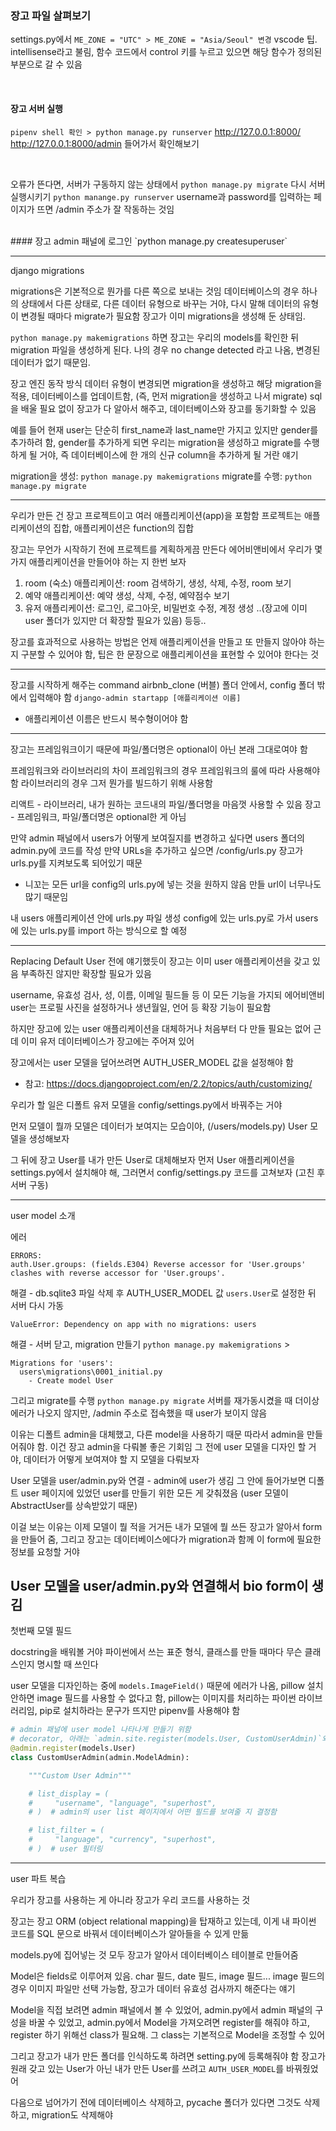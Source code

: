 ### 장고 파일 살펴보기

settings.py에서 `ME_ZONE = "UTC" > ME_ZONE = "Asia/Seoul" 변경`
vscode 팁. intellisense라고 불림, 함수 코드에서 control 키를 누르고 있으면 해당 함수가 정의된 부분으로 갈 수 있음  

<br>

#### 장고 서버 실행
`pipenv shell 확인 > python manage.py runserver`
http://127.0.0.1:8000/ 
http://127.0.0.1:8000/admin 들어가서 확인해보기

<br>

오류가 뜬다면, 서버가 구동하지 않는 상태에서 `python manage.py migrate`
다시 서버 실행시키기 `python manange.py runserver`
username과 password를 입력하는 페이지가 뜨면 /admin 주소가 잘 작동하는 것임

<br>
#### 장고 admin 패널에 로그인
`python manage.py createsuperuser`

--- 
django migrations

migrations은 기본적으로 뭔가를 다른 쪽으로 보내는 것임
데이터베이스의 경우 하나의 상태에서 다른 상태로, 다른 데이터 유형으로 바꾸는 거야, 다시 말해 데이터의 유형이 변경될 때마다 migrate가 필요함 
장고가 이미 migrations을 생성해 둔 상태임.

`python manage.py makemigrations` 하면 장고는 우리의 models를 확인한 뒤 migration 파일을 생성하게 된다. 나의 경우 no change detected 라고 나옴, 변경된 데이터가 없기 때문임. 

장고 엔진 동작 방식
데이터 유형이 변경되면 migration을 생성하고 해당 migration을 적용, 데이터베이스를 업데이트함, (즉, 먼저 migration을 생성하고 나서 migrate) sql을 배울 필요 없이 장고가 다 알아서 해주고, 데이터베이스와 장고를 동기화할 수 있음

예를 들어 현재 user는 단순히 first_name과 last_name만 가지고 있지만 gender를 추가하려 함, gender를 추가하게 되면 우리는 migration을 생성하고 migrate를 수행하게 될 거야, 즉 데이터베이스에 한 개의 신규 column을 추가하게 될 거란 얘기

migration을 생성: `python manage.py makemigrations`
migrate를 수행: `python manage.py migrate`

--- 
우리가 만든 건 장고 프로젝트이고 여러 애플리케이션(app)을 포함함
프로젝트는 애플리케이션의 집합, 애플리케이션은 function의 집합

장고는 무언가 시작하기 전에 프로젝트를 계획하게끔 만든다
에어비앤비에서 우리가 몇 가지 애플리케이션을 만들어야 하는 지 한번 보자
1. room (숙소) 애플리케이션: room 검색하기, 생성, 삭제, 수정, room 보기
2. 예약 애플리케이션: 예약 생성, 삭제, 수정, 예약점수 보기
3. 유저 애플리케이션: 로그인, 로그아웃, 비밀번호 수정, 계정 생성 ..(장고에 이미 user 폴더가 있지만 더 확장할 필요가 있음)
등등.. 

장고를 효과적으로 사용하는 방법은 언제 애플리케이션을 만들고 또 만들지 않아야 하는 지 구분할 수 있어야 함, 팁은 한 문장으로 애플리케이션을 표현할 수 있어야 한다는 것

---
장고를 시작하게 해주는 command
airbnb_clone (버블) 폴더 안에서, config 폴더 밖에서 입력해야 함 `django-admin startapp [애플리케이션 이름]`
* 애플리케이션 이름은 반드시 복수형이어야 함

--- 
장고는 프레임워크이기 때문에 파일/폴더명은 optional이 아닌 본래 그대로여야 함

프레임워크와 라이브러리의 차이
프레임워크의 경우 프레임워크의 룰에 따라 사용해야 함
라이브러리의 경우 그저 뭔가를 빌드하기 위해 사용함 

리액트 - 라이브러리, 내가 원하는 코드내의 파일/폴더명을 마음껏 사용할 수 있음 
장고 - 프레임워크, 파일/폴더명은 optional한 게 아님 

만약 admin 패널에서 users가 어떻게 보여질지를 변경하고 싶다면 users 폴더의 admin.py에 코드를 작성
만약 URLs을 추가하고 싶으면 /config/urls.py 
장고가 urls.py를 지켜보도록 되어있기 때문
* 니꼬는 모든 url을 config의 urls.py에 넣는 것을 원하지 않음
만들 url이 너무나도 많기 때문임

내 users 애플리케이션 안에 urls.py 파일 생성 
config에 있는 urls.py로 가서 users에 있는 urls.py를 import 하는 방식으로 할 예정

---
Replacing Default User 
전에 얘기했듯이 장고는 이미 user 애플리케이션을 갖고 있음 
부족하진 않지만 확장할 필요가 있음 

username, 유효성 검사, 성, 이름, 이메일 필드들 등 이 모든 기능을 가지되 에어비앤비 user는 프로필 사진을 설정하거나 생년월일, 언어 등 확장 기능이 필요함

하지만 장고에 있는 user 애플리케이션을 대체하거나 처음부터 다 만들 필요는 없어
근데 이미 유저 데이터베이스가 장고에는 주어져 있어

장고에서는 user 모델을 덮어쓰려면 AUTH_USER_MODEL 값을 설정해야 함 
* 참고: https://docs.djangoproject.com/en/2.2/topics/auth/customizing/

우리가 할 일은 디폴트 유저 모델을 config/settings.py에서 바꿔주는 거야

먼저 모델이 뭘까 
모델은 데이터가 보여지는 모습이야, 
(/users/models.py) User 모델을 생성해보자 

그 뒤에 장고 User를 내가 만든 User로 대체해보자 
먼저 User 애플리케이션을 settings.py에서 설치해야 해, 그러면서 config/settings.py 코드를 고쳐보자 (고친 후 서버 구동)

---
user model 소개

에러 
```
ERRORS:
auth.User.groups: (fields.E304) Reverse accessor for 'User.groups' 
clashes with reverse accessor for 'User.groups'.
```
해결 - db.sqlite3 파일 삭제 후 AUTH_USER_MODEL 값 `users.User`로 설정한 뒤 서버 다시 가동 

```
ValueError: Dependency on app with no migrations: users
```
해결 - 서버 닫고, migration 만들기 `python manage.py makemigrations` > 
```
Migrations for 'users':
  users\migrations\0001_initial.py
    - Create model User
```
그리고 migrate를 수행 `python manage.py migrate`
서버를 재가동시켰을 때 더이상 에러가 나오지 않지만, /admin 주소로 접속했을 때 user가 보이지 않음 

이유는 디폴트 admin을 대체했고, 다른 model을 사용하기 때문
따라서 admin을 만들어줘야 함. 이건 장고 admin을 다뤄볼 좋은 기회임 
그 전에 user 모델을 디자인 할 거야, 데이터가 어떻게 보여져야 할 지 모델을 다뤄보자

User 모델을 user/admin.py와 연결 - admin에 user가 생김
그 안에 들어가보면 디폴트 user 페이지에 있었던 user를 만들기 위한 모든 게 갖춰졌음 (user 모델이 AbstractUser를 상속받았기 때문)

이걸 보는 이유는 이제 모델이 뭘 적을 거거든
내가 모델에 뭘 쓰든 장고가 알아서 form을 만들어 줌, 그리고 장고는 데이터베이스에다가 migration과 함께 이 form에 필요한 정보를 요청할 거야

User 모델을 user/admin.py와 연결해서 bio form이 생김
---
첫번째 모델 필드 

docstring을 배워볼 거야 파이썬에서 쓰는 표준 형식, 클래스를 만들 때마다 무슨 클래스인지 명시할 때 쓰인다

user 모델을 디자인하는 중에 `models.ImageField()` 때문에 에러가 나옴, pillow 설치 안하면 image 필드를 사용할 수 없다고 함, pillow는 이미지를 처리하는 파이썬 라이브러리임, pip로 설치하라는 문구가 뜨지만 pipenv를 사용해야 함

```python
# admin 패널에 user model 나타나게 만들기 위함
# decorator, 아래는 `admin.site.register(models.User, CustomUserAdmin)`와 같다
@admin.register(models.User)
class CustomUserAdmin(admin.ModelAdmin):

    """Custom User Admin"""

    # list_display = (
    #     "username", "language", "superhost",
    # )  # admin의 user list 페이지에서 어떤 필드를 보여줄 지 결정함

    # list_filter = (
    #     "language", "currency", "superhost",
    # )  # user 필터링

```

--- 
user 파트 복습

우리가 장고를 사용하는 게 아니라 장고가 우리 코드를 사용하는 것

장고는 장고 ORM (object relational mapping)을 탑재하고 있는데, 이게 내 파이썬 코드를 SQL 문으로 바꿔서 데이터베이스가 알아들을 수 있게 만듦

models.py에 집어넣는 것 모두 장고가 알아서 데이터베이스 테이블로 만들어줌 

Model은 fields로 이루어져 있음. char 필드, date 필드, image 필드...
image 필드의 경우 이미지 파일만 선택 가능함, 장고가 데이터 유효성 검사까지 해준다는 얘기   

Model을 직접 보려면 admin 패널에서 볼 수 있었어, admin.py에서 admin 패널의 구성을 바꿀 수 있었고, admin.py에서 Model을 가져오려면 register를 해줘야 하고, register 하기 위해선 class가 필요해. 그 class는 기본적으로 Model을 조정할 수 있어 

그리고 장고가 내가 만든 폴더를 인식하도록 하려면 setting.py에 등록해줘야 함 
장고가 원래 갖고 있는 User가 아닌 내가 만든 User를 쓰려고 `AUTH_USER_MODEL`를 바꿔줬었어 

다음으로 넘어가기 전에 데이터베이스 삭제하고, pycache 폴더가 있다면 그것도 삭제하고, migration도 삭제해야
